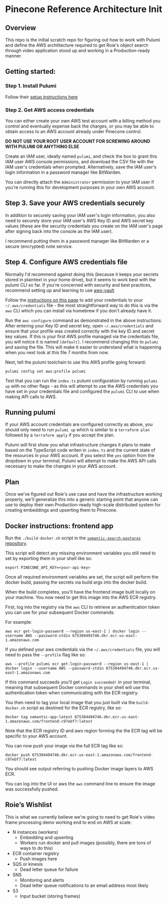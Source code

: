# Pinecone Reference Architecture Init 

## Overview

This repo is the initial scratch repo for figuring out how to work with Pulumi and define the AWS archtitecture required to get Roie's 
object search through video application stood up and working in a Production-ready manner. 

## Getting started: 

### Step 1. Install Pulumi 

Follow their [setup instructions here](https://www.pulumi.com/docs/install/)

### Step 2. Get AWS access credentials

You can either create your own AWS test account with a billing method you control and eventually expense back the charges, or you may 
be able to obtain access to an AWS account already under Pinecone control.

**DO NOT USE YOUR ROOT USER ACCOUNT FOR SCREWING AROUND WITH PULUMI OR ANYTHING ELSE**

Create an IAM user, ideally named `pulumi`, and check the box to grant this IAM user AWS console permissions, and download the CSV file with the IAM user's credentials 
when prompted. Alternatively, save the IAM user's login information in a password manager like BitWarden.

You can directly attach the `Administrator` permission to your IAM user if you're running this for development purposes in your own AWS account.

## Step 3. Save your AWS credentials securely 

In addition to securely saving your IAM user's login information, you also need to securely store your IAM user's AWS Key ID and AWS secret key values 
(these are the security credentials you create on the IAM user's page after signing back into the console as the IAM user).

I recommend putting them in a password manager like BitWarden or a secure (encrypted) note service. 

## Step 4. Configure AWS credentials file

Normally I'd recommend against doing this (because it keeps your secrets stored in plaintext in your home drive), but it seems to work 
best with the pulumi CLI so far. If you're concerned with security and best practices, recommend setting up and learning to use [aws-vault](https://github.com/99designs/aws-vault)

Follow the [instructions on this page](https://www.pulumi.com/registry/packages/aws/installation-configuration/) to add your credentials
to your `~/.aws/credentials` file - the most straightforward way to do this is via the `aws` CLI which you can install via homebrew if you 
don't already have it.

Run the `aws configure` command as demonstrated in the above instructions. After entering your Key ID and secret key, open `~/.aws/credentials`
and ensure that your profile was created correctly with the key ID and secret key values. If this is your first AWS profile managed via the 
credentials file, you will notice it is named `[default]`. I recommend changing this to `pulumi` and saving the file. This will make it easier
to understand what is happening when you next look at this file 7 months from now. 

Next, tell the pulumi toolchain to use this AWS profile going forward: 

`pulumi config set aws:profile pulumi`

Test that you can run the `index.ts` pulumi configuration by running `pulumi up` with no other flags - as this will attempt to use the AWS 
credentials you have set in your credentials file and configured the `pulumi` CLI to use when making API calls to AWS.

## Running pulumi 

If your AWS account credentials are configured correctly as above, you should only need to run `pulumi up` which is similar to a `terraform plan`
followed by a `terraform apply` if you accept the plan. 

Pulumi will first show you what infrastructure changes it plans to make based on the TypeScript code writen in `index.ts` and the current state of
the resources in your AWS account. If you select the `yes` option from the dropdown in your terminal, Pulumi will attempt to make the AWS API calls
necessary to make the changes in your AWS account.

## Plan 

Once we've figured out Roie's use case and have the infrastructure working properly, we'll generalize this into a generic starting point 
that anyone can use to deploy their own Production-ready high-scale distributed system for creating embeddings and upserting them to Pinecone.

## Docker instructions: frontend app

Run the `./build-docker.sh` script in the [`semantic-search-postgres` repository](https://github.com/pinecone-io/semantic-search-postgres). 

This script will detect any missing environment variables you still need to set by exporting them in your shell like so: 

`export PINECONE_API_KEY=<your-api-key>`

Once all required environment variables are set, the script will perform the docker build, passing the secrets via build args into the docker build.

When the build completes, you'll have the frontend image built locally on your machine. You now need to get this image into the AWS ECR registry. 

First, log into the registry via the `aws` CLI to retrieve an authentication token you can use for your subsequent Docker commands: 

For example:

`aws ecr get-login-password --region us-east-1 | docker login --username AWS --password-stdin 675304494746.dkr.ecr.us-east-1.amazonaws.com`

If you defined your aws credentials via the `~/.aws/credentials` file, you will need to pass the `--profile` flag like so: 

`aws --profile pulumi ecr get-login-password --region us-east-1 | docker login --username AWS --password-stdin 675304494746.dkr.ecr.us-east-1.amazonaws.com`

If this command succeeds you'll get `Login succeeded!` in your terminal, meaning that subsequent Docker commands in your shell will use this authentication token 
when communicating with the ECR registry.

You then need to tag your local image that you just built via the `build-docker.sh` script as destined for the ECR registry, like so: 

`docker tag semantic-app:latest 675304494746.dkr.ecr.us-east-1.amazonaws.com/frontend-c97ebf7:latest`

Note that the ECR registry ID and aws region forming the the ECR tag will be specific to your AWS account. 

You can now push your image via the full ECR tag like so: 

`docker push 675304494746.dkr.ecr.us-east-1.amazonaws.com/frontend-c97ebf7:latest`

You should see output referring to pushing Docker image layers to AWS ECR.

You can log into the UI or aws the `aws` command line to ensure the image was successfully pushed. 

## Roie’s Wishlist

This is what we currently believe we're going to need to get Roie's video frame processing demo working end to end on AWS at scale:

- N instances (workers)
    - Embedding and upserting
    - Workers run docker and pull images (possibly, there are tons of ways to do this)
- ECR container registry
    - Push images here
- SQS or kinesis
    - Dead letter queue for failure
- SNS
    - Monitoring and alerts
    - Dead letter queue notifications to an email address most likely
- S3
    - Input bucket (storing frames)

